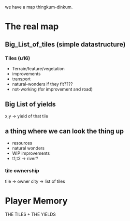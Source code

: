 we have a map thingkum-dinkum.

# The real map

## Big_List_of_tiles (simple datastructure)
### Tiles (u16)
* Terrain/feature/vegetation
* improvements
* transport
* natural-wonders if they fit????
* not-working (for improvement and road)


## Big List of yields
x,y -> yield of that tile

## a thing where we can look the thing up
* resources
* natural wonders
* WIP improvements
* t1,t2 -> river?

### tile ownership
tile -> owner
city -> list of tiles


# Player Memory
THE TILES + THE YIELDS







